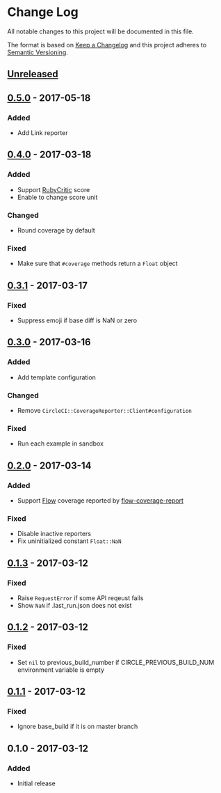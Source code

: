 # Change Log
All notable changes to this project will be documented in this file.

The format is based on [Keep a Changelog](http://keepachangelog.com/)
and this project adheres to [Semantic Versioning](http://semver.org/).

## [Unreleased]

## [0.5.0] - 2017-05-18
### Added
- Add Link reporter

## [0.4.0] - 2017-03-18
### Added
- Support [RubyCritic](https://github.com/whitesmith/rubycritic) score
- Enable to change score unit

### Changed
- Round coverage by default

### Fixed
- Make sure that `#coverage` methods return a `Float` object

## [0.3.1] - 2017-03-17
### Fixed
- Suppress emoji if base diff is NaN or zero

## [0.3.0] - 2017-03-16
### Added
- Add template configuration

### Changed
- Remove `CircleCI::CoverageReporter::Client#configuration`

### Fixed
- Run each example in sandbox

## [0.2.0] - 2017-03-14
### Added
- Support [Flow](https://flowtype.org) coverage reported by [flow-coverage-report](https://github.com/rpl/flow-coverage-report)

### Fixed
- Disable inactive reporters
- Fix uninitialized constant `Float::NaN`

## [0.1.3] - 2017-03-12
### Fixed
- Raise `RequestError` if some API reqeust fails
- Show `NaN` if .last_run.json does not exist

## [0.1.2] - 2017-03-12
### Fixed
- Set `nil` to previous_build_number if CIRCLE_PREVIOUS_BUILD_NUM environment variable is empty

## [0.1.1] - 2017-03-12
### Fixed
- Ignore base_build if it is on master branch

## 0.1.0 - 2017-03-12
### Added
- Initial release

[Unreleased]: https://github.com/increments/circleci-coverage_reporter/compare/v0.5.0...HEAD
[0.5.0]: https://github.com/increments/circleci-coverage_reporter/compare/v0.4.0...v0.5.0
[0.4.0]: https://github.com/increments/circleci-coverage_reporter/compare/v0.3.1...v0.4.0
[0.3.1]: https://github.com/increments/circleci-coverage_reporter/compare/v0.3.0...v0.3.1
[0.3.0]: https://github.com/increments/circleci-coverage_reporter/compare/v0.2.0...v0.3.0
[0.2.0]: https://github.com/increments/circleci-coverage_reporter/compare/v0.1.3...v0.2.0
[0.1.3]: https://github.com/increments/circleci-coverage_reporter/compare/v0.1.2...v0.1.3
[0.1.2]: https://github.com/increments/circleci-coverage_reporter/compare/v0.1.1...v0.1.2
[0.1.1]: https://github.com/increments/circleci-coverage_reporter/compare/v0.1.0...v0.1.1
